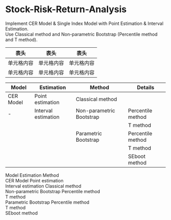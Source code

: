 # Stock-Risk-Return-Analysis
Implement CER Model & Single Index Model with Point Estimation &amp; Interval Estimation.  
Use Classical method and Non-parametric Bootstrap (Percentile method and T method).


 表头  | 表头  | 表头
 ---- | --- | ------  
 单元格内容  | 单元格内容 | 单元格内容 
 单元格内容  | 单元格内容 | 单元格内容  


 Model  | Estimation  | Method | Details
----- | --- | ------  |-----
 CER Model  | Point estimation | Classical method |  
 - | Interval estimation | Non-parametric Bootstrap | Percentile method 
    |                      | | T method 
	    |                      | Parametric Bootstrap | Percentile method 
	    |                       | | T method 
	    |                       | | SEboot method 


Model	       Estimation	             Method  
CER Model	   Point estimation	 
	           Interval estimation     Classical method  
		                                 Non-parametric Bootstrap 	Percentile method  
			                                                          T method  
		                                 Parametric Bootstrap	      Percentile method  
			                                                          T method  
			                                                          SEboot method  
